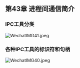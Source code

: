 ## 第43章 进程间通信简介

### IPC工具分类

![WechatIMG41.jpeg](https://i.loli.net/2020/01/28/bie8fHyDFWOmXtK.jpg)

### 各种IPC工具的标识符和句柄

![WechatIMG40.jpeg](https://i.loli.net/2020/01/28/uQPt7qUgHWyd46m.jpg)